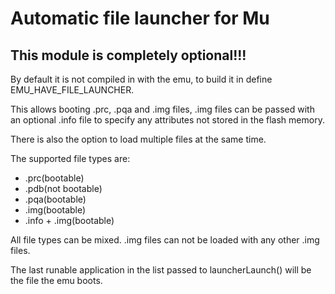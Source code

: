 # Automatic file launcher for Mu

## This module is completely optional!!!
By default it is not compiled in with the emu, to build it in define EMU_HAVE_FILE_LAUNCHER.

This allows booting .prc, .pqa and .img files, .img files can be passed with an optional .info file to specify any attributes not stored in the flash memory.

There is also the option to load multiple files at the same time.

The supported file types are:
* .prc(bootable)
* .pdb(not bootable)
* .pqa(bootable)
* .img(bootable)
* .info + .img(bootable)

All file types can be mixed.
.img files can not be loaded with any other .img files.

The last runable application in the list passed to launcherLaunch() will be the file the emu boots.

